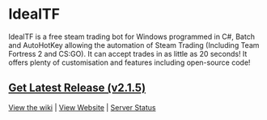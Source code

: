 IdealTF
===============

IdealTF is a free steam trading bot for Windows programmed in C#, Batch and AutoHotKey allowing the automation of Steam Trading (Including Team Fortress 2 and CS:GO). It can accept trades in as little as 20 seconds! It offers plenty of customisation and features including open-source code!

## [Get Latest Release (v2.1.5)](https://github.com/Opticulex/OpticTradeBot/releases/v2.1.5)


[View the wiki](https://github.com/Opticulex/IdealTF/wiki) | [View Website](https://idealtf.neocities.org/) | [Server Status](https://idealtf.statuskit.com/)
